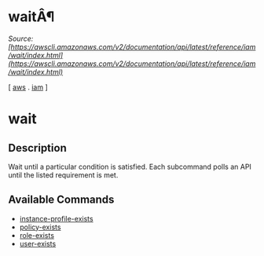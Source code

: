 # waitÂ¶

*Source: [https://awscli.amazonaws.com/v2/documentation/api/latest/reference/iam/wait/index.html](https://awscli.amazonaws.com/v2/documentation/api/latest/reference/iam/wait/index.html)*

[ [aws](https://awscli.amazonaws.com/v2/documentation/api/latest/reference/index.html#cli-aws) . [iam](https://awscli.amazonaws.com/v2/documentation/api/latest/reference/iam/index.html#cli-aws-iam) ]

# wait

## Description

Wait until a particular condition is satisfied. Each subcommand polls an API until the listed requirement is met.

## Available Commands

- [instance-profile-exists](https://awscli.amazonaws.com/v2/documentation/api/latest/reference/iam/wait/instance-profile-exists.html)
- [policy-exists](https://awscli.amazonaws.com/v2/documentation/api/latest/reference/iam/wait/policy-exists.html)
- [role-exists](https://awscli.amazonaws.com/v2/documentation/api/latest/reference/iam/wait/role-exists.html)
- [user-exists](https://awscli.amazonaws.com/v2/documentation/api/latest/reference/iam/wait/user-exists.html)